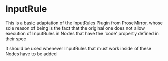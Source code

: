 # InputRule

This is a basic adaptation of the InputRules Plugin from ProseMirror, whose
sole reason of being is the fact that the original one does not allow execution
of InputRules in Nodes that have the 'code' property defined in their spec

It should be used whenever InputRules that must work
inside of these Nodes have to be added
